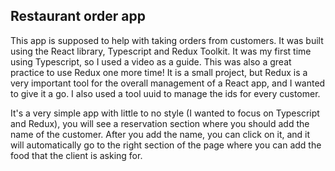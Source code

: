 ## Restaurant order app

This app is supposed to help with taking orders from customers. It was built using the React library, Typescript and Redux Toolkit. It was my first time using Typescript, so I used a video as a guide. This was also a great practice to use Redux one more time! It is a small project, but Redux is a very important tool for the overall management of a React app, and I wanted to give it a go. I also used a tool uuid to manage the ids for every customer.

It's a very simple app with little to no style (I wanted to focus on Typescript and Redux), you will see a reservation section where you should add the name of the customer. After you add the name, you can click on it, and it will automatically go to the right section of the page where you can add the food that the client is asking for.
